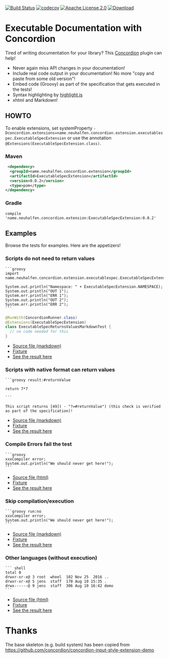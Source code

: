 [![Build Status](https://travis-ci.org/neuhalje/concordion-executable-documentation-extension.svg?branch=master)](https://travis-ci.org/neuhalje/concordion-executable-documentation-extension)
[![codecov](https://codecov.io/gh/neuhalje/concordion-executable-documentation-extension/branch/master/graph/badge.svg)](https://codecov.io/gh/neuhalje/concordion-executable-documentation-extension)
[![Apache License 2.0](https://img.shields.io/badge/license-Apache%202.0-blue.svg)](http://www.apache.org/licenses/LICENSE-2.0.html)
[![Download](https://api.bintray.com/packages/neuhalje/maven/concordion-executable-documentation-extension/images/download.svg) ](https://bintray.com/neuhalje/maven/concordion-executable-documentation-extension/_latestVersion)

# Executable Documentation with Concordion

Tired of writing documentation for your library? This [Concordion](http://concordion.org/) plugin can help!

* Never again miss API changes in your documentation!
* Include real code output in your documentation! No more "copy and paste from some old version"!
* Embed code (Groovy) as part of the specification that gets executed in the tests!
* Syntax highlighting by [highlight.js](https://highlightjs.org/)
* xhtml and Markdown!

## HOWTO

To enable extensions, set systemProperty
    `-Dconcordion.extensions=name.neuhalfen.concordion.extension.executablespec.ExecutableSpecExtension` or use
    the annotation
    `@Extensions(ExecutableSpecExtension.class)`.
  
### Maven
```xml
 <dependency>
  <groupId>name.neuhalfen.concordion.extension</groupId>
  <artifactId>ExecutableSpecExtension</artifactId>
  <version>0.0.2</version>
  <type>pom</type>
</dependency>
```

### Gradle
```
compile 'name.neuhalfen.concordion.extension:ExecutableSpecExtension:0.0.2'
```

## Examples

Browse the tests for examples. Here are the appetizers!

### Scripts do not need to return values

    ```groovy
    import name.neuhalfen.concordion.extension.executablespec.ExecutableSpecExtension
    
    System.out.println("Namespace: " + ExecutableSpecExtension.NAMESPACE);
    System.out.println("OUT 1");
    System.err.println("ERR 1");
    System.out.println("OUT 2");
    System.err.println("ERR 2");
    ```
    
```java
@RunWith(ConcordionRunner.class)
@Extensions(ExecutableSpecExtension)
class ExecutableSpecReturnsValuesMarkdownTest {
  // no code needed for this
}
```
* [Source file (markdown)](src/test/resources/spec/concordion/command/executablespec/ExecutableSpecReturnsValuesMarkdown.md)
* [Fixture](src/test/groovy/spec/concordion/command/executablespec/ExecutableSpecReturnsValuesMarkdown.groovy)
* [See the result here](https://neuhalje.github.io/concordion-executable-documentation-extension/spec/spec/concordion/command/executablespec/ExecutableSpecReturnsValuesMarkdown.html)

### Scripts with native format can return values

    ```groovy result:#returnValue
    
    return 7*7
    
    ```

    This script returns [49]( - "?=#returnValue") (this check is verified as part of the specification)!

* [Source file (markdown)](src/test/resources/spec/concordion/command/executablespec/ExecutableSpecReturnsValuesMarkdown.md)
* [Fixture](src/test/groovy/spec/concordion/command/executablespec/ExecutableSpecReturnsValuesMarkdown.groovy)
* [See the result here](https://neuhalje.github.io/concordion-executable-documentation-extension/spec/spec/concordion/command/executablespec/ExecutableSpecReturnsValuesMarkdown.html)

### Compile Errors fail the test

    ```groovy
    xxxCompiler error;
    System.out.println("We should never get here!");
    ```


* [Source file (html)](src/test/resources/spec/concordion/command/executablespec/CompileErrors.html)
* [Fixture](src/test/groovy/spec/concordion/command/executablespec/CompileErrorsTest.groovy)
* [See the result here](https://neuhalje.github.io/concordion-executable-documentation-extension/spec/spec/concordion/command/executablespec/CompileErrors.html)

### Skip compilation/execution

    ```groovy run:no
    xxxCompiler error;
    System.out.println("We should never get here!");
    ```
    
* [Source file (markdown)](src/test/resources/spec/concordion/command/executablespec/MarkDownNoExecution.md)
* [Fixture](src/test/groovy/spec/concordion/command/executablespec/MarkDownNoExecutionTest.groovy)
* [See the result here](https://neuhalje.github.io/concordion-executable-documentation-extension/spec/spec/concordion/command/executablespec/MarkDownNoExecution.html)

### Other languages (without execution)
    ``` shell
    total 0
    drwxr-xr-x@ 3 root  wheel  102 Nov 25  2016 ..
    drwxr-xr-x@ 5 jens  staff  170 Aug 10 15:35 .
    drwx------@ 9 jens  staff  306 Aug 10 16:42 demo
    ```
    
* [Source file (html)](src/test/resources/spec/concordion/command/executablespec/UnknownLanguages.html)
* [Fixture](src/test/groovy/spec/concordion/command/executablespec/UnknownLanguagesTest.groovy)
* [See the result here](https://neuhalje.github.io/concordion-executable-documentation-extension/spec/spec/concordion/command/executablespec/UnknownLanguages.html)

# Thanks

The base skeleton (e.g. build system) has been copied from https://github.com/concordion/concordion-input-style-extension-demo


